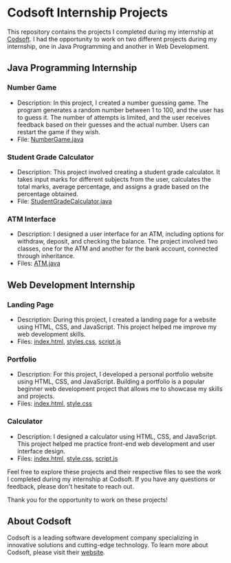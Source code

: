 # Codsoft Internship Projects

This repository contains the projects I completed during my internship at [Codsoft](https://codsoft.in). I had the opportunity to work on two different projects during my internship, one in Java Programming and another in Web Development.

## Java Programming Internship

### Number Game
- Description: In this project, I created a number guessing game. The program generates a random number between 1 to 100, and the user has to guess it. The number of attempts is limited, and the user receives feedback based on their guesses and the actual number. Users can restart the game if they wish.
- File: [NumberGame.java](Java%20Programming/NumberGame.java)

### Student Grade Calculator
- Description: This project involved creating a student grade calculator. It takes input marks for different subjects from the user, calculates the total marks, average percentage, and assigns a grade based on the percentage obtained.
- File: [StudentGradeCalculator.java](Java%20Programming/StudentGradeCalculator.java)

### ATM Interface
- Description: I designed a user interface for an ATM, including options for withdraw, deposit, and checking the balance. The project involved two classes, one for the ATM and another for the bank account, connected through inheritance.
- Files: [ATM.java](Java%20Programming/ATM.java)

## Web Development Internship

### Landing Page
- Description: During this project, I created a landing page for a website using HTML, CSS, and JavaScript. This project helped me improve my web development skills.
- Files: [index.html](Web%20Development/Landing%20Page/index.html), [styles.css](Web%20Development/Landing%20Page/css/styles.css), [script.js](Web%20Development/Landing%20Page/js/main.js)

### Portfolio
- Description: For this project, I developed a personal portfolio website using HTML, CSS, and JavaScript. Building a portfolio is a popular beginner web development project that allows me to showcase my skills and projects.
- Files: [index.html](Web%20Development/Portfolio/index.html), [style.css](Web%20Development/Portfolio/style.css)

### Calculator
- Description: I designed a calculator using HTML, CSS, and JavaScript. This project helped me practice front-end web development and user interface design.
- Files: [index.html](Web%20Development/Calculator/index.html), [style.css](Web%20Development/Calculator/style.css), [script.js](Web%20Development/Calculator/script.js)

Feel free to explore these projects and their respective files to see the work I completed during my internship at Codsoft. If you have any questions or feedback, please don't hesitate to reach out.

Thank you for the opportunity to work on these projects!

## About Codsoft
Codsoft is a leading software development company specializing in innovative solutions and cutting-edge technology. To learn more about Codsoft, please visit their [website](https://codsoft.in).
